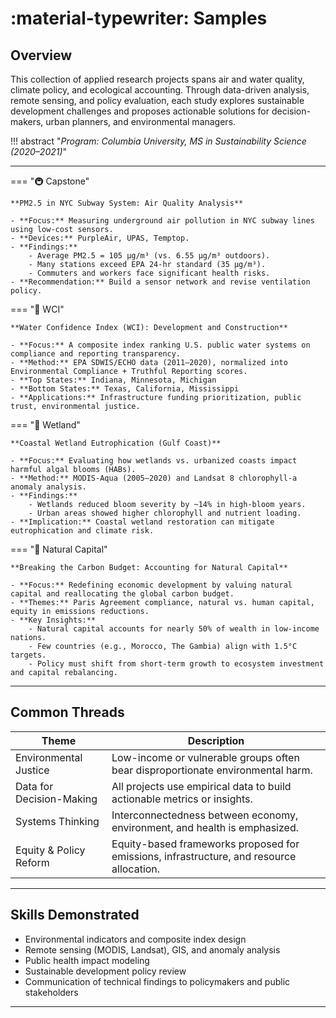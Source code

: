 # :material-typewriter: Samples

## **Overview**
This collection of applied research projects spans air and water quality, climate policy, and ecological accounting. Through data-driven analysis, remote sensing, and policy evaluation, each study explores sustainable development challenges and proposes actionable solutions for decision-makers, urban planners, and environmental managers.

!!! abstract "*Program: Columbia University, MS in Sustainability Science (2020–2021)*"

---
=== "🚇 Capstone"
 
    **PM2.5 in NYC Subway System: Air Quality Analysis**

    - **Focus:** Measuring underground air pollution in NYC subway lines using low-cost sensors.
    - **Devices:** PurpleAir, UPAS, Temptop.
    - **Findings:**
        - Average PM2.5 = 105 µg/m³ (vs. 6.55 µg/m³ outdoors).
        - Many stations exceed EPA 24-hr standard (35 µg/m³).
        - Commuters and workers face significant health risks.
    - **Recommendation:** Build a sensor network and revise ventilation policy.

=== "🚰 WCI"

    **Water Confidence Index (WCI): Development and Construction**

    - **Focus:** A composite index ranking U.S. public water systems on compliance and reporting transparency.
    - **Method:** EPA SDWIS/ECHO data (2011–2020), normalized into Environmental Compliance + Truthful Reporting scores.
    - **Top States:** Indiana, Minnesota, Michigan
    - **Bottom States:** Texas, California, Mississippi
    - **Applications:** Infrastructure funding prioritization, public trust, environmental justice.

=== "🌊 Wetland"

    **Coastal Wetland Eutrophication (Gulf Coast)**
    
    - **Focus:** Evaluating how wetlands vs. urbanized coasts impact harmful algal blooms (HABs).
    - **Method:** MODIS-Aqua (2005–2020) and Landsat 8 chlorophyll-a anomaly analysis.
    - **Findings:**
        - Wetlands reduced bloom severity by ~14% in high-bloom years.
        - Urban areas showed higher chlorophyll and nutrient loading.
    - **Implication:** Coastal wetland restoration can mitigate eutrophication and climate risk.

=== "🌳 Natural Capital"

    **Breaking the Carbon Budget: Accounting for Natural Capital**
    
    - **Focus:** Redefining economic development by valuing natural capital and reallocating the global carbon budget.
    - **Themes:** Paris Agreement compliance, natural vs. human capital, equity in emissions reductions.
    - **Key Insights:**
        - Natural capital accounts for nearly 50% of wealth in low-income nations.
        - Few countries (e.g., Morocco, The Gambia) align with 1.5°C targets.
        - Policy must shift from short-term growth to ecosystem investment and capital rebalancing.

---

## **Common Threads**

| Theme                 | Description                                                                 |
|----------------------|-----------------------------------------------------------------------------|
| Environmental Justice| Low-income or vulnerable groups often bear disproportionate environmental harm. |
| Data for Decision-Making | All projects use empirical data to build actionable metrics or insights.    |
| Systems Thinking     | Interconnectedness between economy, environment, and health is emphasized.  |
| Equity & Policy Reform| Equity-based frameworks proposed for emissions, infrastructure, and resource allocation. |

---

## **Skills Demonstrated**
- Environmental indicators and composite index design
- Remote sensing (MODIS, Landsat), GIS, and anomaly analysis
- Public health impact modeling
- Sustainable development policy review
- Communication of technical findings to policymakers and public stakeholders

---
